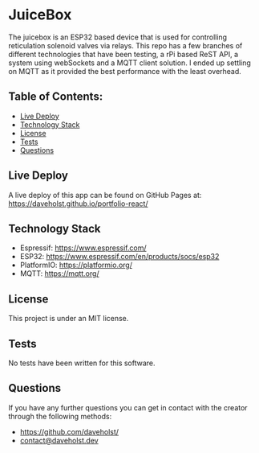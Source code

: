 # JuiceBox

The juicebox is an ESP32 based device that is used for controlling reticulation solenoid valves via relays. This repo has a few branches of different technologies that have been testing, a rPi based ReST API, a system using webSockets and a MQTT client solution. I ended up settling on MQTT as it provided the best performance with the least overhead.
## Table of Contents:

- [Live Deploy](#Live-Deploy)
- [Technology Stack](#Technology-Stack)
- [License](#License)
- [Tests](#Tests)
- [Questions](#Questions)

## Live Deploy

A live deploy of this app can be found on GitHub Pages at: https://daveholst.github.io/portfolio-react/


## Technology Stack

- Espressif: https://www.espressif.com/
- ESP32: https://www.espressif.com/en/products/socs/esp32
- PlatformIO: https://platformio.org/
- MQTT: https://mqtt.org/
## License

This project is under an MIT license.
## Tests

No tests have been written for this software.

## Questions

If you have any further questions you can get in contact with the creator through the following methods:

- https://github.com/daveholst/
- contact@daveholst.dev
